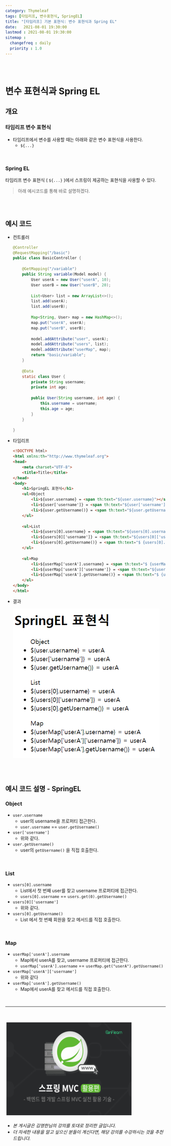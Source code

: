```yaml
---
category: Thymeleaf
tags: [타임리프, 변수표현식, SpringEL]
title: "[타임리프] 기본 표현식: 변수 표현식과 Spring EL"
date:   2021-08-01 19:30:00 
lastmod : 2021-08-01 19:30:00
sitemap :
  changefreq : daily
  priority : 1.0
---
```


<br/><br/>

# 변수 표현식과 Spring EL

## 개요

### 타임리프 변수 표현식

- 타임리프에서 변수를 사용할 때는 아래와 같은 변수 표현식을 사용한다.
    - `${...}`

<br>

### Spring EL

타임리프 변수 표현식 ( `${...}` )에서 스프링이 제공하는 표현식을 사용할 수 있다.

> 아래 예시코드를 통해 바로 설명하겠다.

<br><br>

## 예시 코드

- 컨트롤러

    ```java
    @Controller
    @RequestMapping("/basic")
    public class BasicController {

    	@GetMapping("/variable")
    	public String variable(Model model) {
    		User userA = new User("userA", 10);
    		User userB = new User("userB", 20);

    		List<User> list = new ArrayList<>();
    		list.add(userA);
    		list.add(userB);

    		Map<String, User> map = new HashMap<>();
    		map.put("userA", userA);
    		map.put("userB", userB);

    		model.addAttribute("user", userA);
    		model.addAttribute("users", list);
    		model.addAttribute("userMap", map);
    		return "basic/variable";
    	}

    	@Data
    	static class User {
    		private String username;
    		private int age;
    		
    		public User(String username, int age) {
    			this.username = username;
    			this.age = age;
    		}
    	}

    }
    ```

- 타임리프

    ```html
    <!DOCTYPE html>
    <html xmlns:th="http://www.thymeleaf.org">
    <head>
    	<meta charset="UTF-8">
    	<title>Title</title>
    </head>
    <body>
    	<h1>SpringEL 표현식</h1>
    	<ul>Object
    		<li>${user.username} = <span th:text="${user.username}"></span></li>
    		<li>${user['username']} = <span th:text="${user['username']}"></span></li>
    		<li>${user.getUsername()} = <span th:text="${user.getUsername()}"></span></li>
    	</ul>

    	<ul>List
    		<li>${users[0].username} = <span th:text="${users[0].username}"></span></li>
    		<li>${users[0]['username']} = <span th:text="${users[0]['username']}"></span></li>
    		<li>${users[0].getUsername()} = <span th:text="$ {users[0].getUsername()}"></span></li>
    	</ul>

    	<ul>Map
    		<li>${userMap['userA'].username} = <span th:text="$ {userMap['userA'].username}"></span></li>
    		<li>${userMap['userA']['username']} = <span th:text="${userMap['userA'] ['username']}"></span></li>
    		<li>${userMap['userA'].getUsername()} = <span th:text="$ {userMap['userA'].getUsername()}"></span></li>
    	</ul>
    </body>
    </html>
    ```

- 결과

    ![결과](/assets/img/2021-08-01-THYMELEAF_VariableAndSpringEL/Untitled%202.png)

<br><br>

## 예시 코드 설명 - SpringEL

### Object

- `user.username`
    - user의 username을 프로퍼티 접근한다.
    - `user.username` == `user.getUsername()`
- `user['username']`
    - 위와 같다.
- `user.getUsername()`
    - user의 `getUsername()` 을 직접 호출한다.

<br>

### List

- `users[0].username`
    - List에서 첫 번째 user를 찾고 username 프로퍼티에 접근한다.
    - `users[0].username` == `users.get(0).getUsername()`
- `users[0]['username']`
    - 위와 같다.
- `users[0].getUsername()`
    - List 에서 첫 번째 회원을 찾고 메서드를 직접 호출한다.

<br>

### Map

- `userMap['userA'].username`
    - Map에서 userA를 찾고, username 프로퍼티에 접근한다.
    - `userMap['userA'].username` == `userMap.get("userA").getUsername()`
- `userMap['userA']['username']`
    - 위와 같다
- `userMap['userA'].getUsername()`
    - Map에서 userA를 찾고 메서드를 직접 호출한다.

<br>

---

<br>

<a href="https://inf.run/YPER"><img src="/assets/img/Inflearn_Spring_MVC2/logo.png" width="400px" height="300px"></a>

- *본 게시글은 김영한님의 강의를 토대로 정리한 글입니다.*
- *더 자세한 내용을 알고 싶으신 분들이 계신다면, 해당 강의를 수강하시는 것을 추천드립니다.*